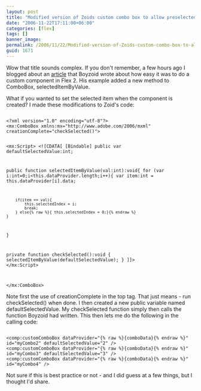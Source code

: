 ```yaml
---
layout: post
title: "Modified version of Zoids custom combo box to allow preselected value"
date: "2006-11-22T17:11:00+06:00"
categories: [flex]
tags: []
banner_image: 
permalink: /2006/11/22/Modified-version-of-Zoids-custom-combo-box-to-allow-preselected-value
guid: 1671
---
```


Wow that title sounds complex. If you don't remember, a few hours ago I blogged about an <a href="http://www.boyzoid.com/blog/index.cfm/2006/11/22/Flex-Custom-Components-and-Custom-Methods">article</a> that Boyzoid wrote about how easy it was to do a custom component in Flex 2. His example added a new method to ComboBox, selectedItemByValue.
<!--more-->
What if you wanted to set the selected item when the component is created? I made these modifications to Zoid's code:

<code>
&lt;?xml version="1.0" encoding="utf-8"?&gt;
&lt;mx:ComboBox xmlns:mx="http://www.adobe.com/2006/mxml" creationComplete="checkSelected()"&gt;

&lt;mx:Script&gt;
&lt;![CDATA[
[Bindable] public var defaultSelectedValue:int;

public function selectedItemByValue(val:int):void{
	for (var i:int=0;i&lt;this.dataProvider.length;i++){
		var item:int = this.dataProvider[i].data;
                      
		if(item == val){
			this.selectedIndex = i;
			break;
		} else{% raw %}{ this.selectedIndex = 0;}{% endraw %}
	}
}

private function checkSelected():void {
	selectedItemByValue(defaultSelectedValue);
}
]]&gt;
&lt;/mx:Script&gt;
    	
&lt;/mx:ComboBox&gt;
</code>

Note first the use of creationComplete in the top tag. That just means - run checkSelected() when done. I then created a new public variable named defaultSelectedValue. My checkSelected function simply then calls the function Boyzoid had written. This then lets me do the following in the calling code:

<code>
&lt;comp:customComboBox dataProvider="{% raw %}{comboData}{% endraw %}" id="myCombo2" defaultSelectedValue="2" /&gt;
&lt;comp:customComboBox dataProvider="{% raw %}{comboData}{% endraw %}" id="myCombo3" defaultSelectedValue="3" /&gt;
&lt;comp:customComboBox dataProvider="{% raw %}{comboData}{% endraw %}" id="myCombo4" /&gt;
</code>

Not sure if this is best practice or not - and I did guess at a few things, but I thought I'd share.